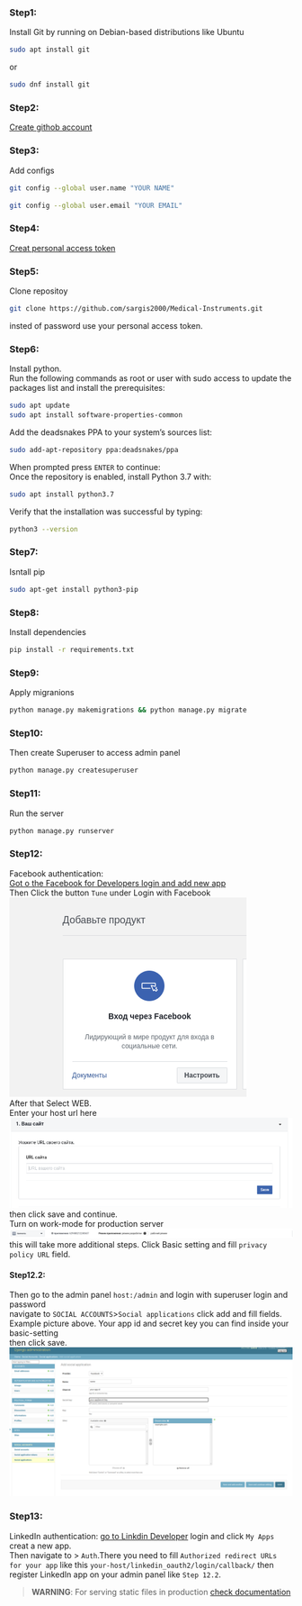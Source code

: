 ### Step1:  
Install Git by running  on Debian-based distributions like Ubuntu
```bash
sudo apt install git
```
 or
 ```bash
sudo dnf install git
```
### Step2:
[Create githob account](https://www.github.com)
### Step3:
Add configs 
``` bash
git config --global user.name "YOUR NAME"
```
``` bash
git config --global user.email "YOUR EMAIL"
```
### Step4:
[Creat personal access token](https://docs.github.com/en/authentication/keeping-your-account-and-data-secure/creating-a-personal-access-token)
### Step5:
Clone repositoy
``` bash
git clone https://github.com/sargis2000/Medical-Instruments.git
```
insted of password use your personal access token.
### Step6: 
Install python.\
Run the following commands as root or user with sudo access to update the packages list and install the prerequisites:
``` bash
sudo apt update
sudo apt install software-properties-common
```
Add the deadsnakes PPA to your system’s sources list:
``` bash
sudo add-apt-repository ppa:deadsnakes/ppa
```
When prompted press ```ENTER``` to continue:\
Once the repository is enabled, install Python 3.7 with:
``` bash
sudo apt install python3.7
```
Verify that the installation was successful by typing:
``` bash
python3 --version
```
### Step7:
Isntall pip
``` bash
sudo apt-get install python3-pip 
```

### Step8:
Install dependencies
``` bash
pip install -r requirements.txt
```

### Step9:
Apply migranions
``` bash
python manage.py makemigrations && python manage.py migrate
```
### Step10:
Then create Superuser to access admin panel
``` bash
python manage.py createsuperuser
```
### Step11:
Run the server 
``` bash
python manage.py runserver
```

### Step12:
Facebook authentication:\
[Got o the Facebook for Developers login and add new app](https://developers.facebook.com/apps)\
Then Click the button ```Tune``` under Login with Facebook\
![img1](Screenshot_normname_1.png)\
After that  Select WEB.\
Enter your  host url here\
![img2](img.png)\
then click save and continue.\
Turn on work-mode for production server\
![img3](Screenshotno.png)\
this will take more additional steps.
Click  Basic setting  and fill  ```privacy policy URL``` field.
#### Step12.2:
Then go to the admin panel ```host:/admin``` and login with superuser login and password\
navigate to ```SOCIAL ACCOUNTS```>```Social applications```  click add and 
fill fields. Example picture above. Your app id and secret key you can find inside your basic-setting\
then click save.\
![img4](img_1.png)
### Step13:
LinkedIn authentication:
[go to Linkdin Developer](https://developer.linkedin.com/) login and click ```My Apps``` creat a new app.\
Then navigate to > ```Auth```.There you need to fill ```Authorized redirect URLs for your app``` like this
```your-host/linkedin_oauth2/login/callback/``` then  register LinkedIn app  on your admin panel like ```Step 12.2```.


> **WARNING**: For serving static files in production [check documentation](https://docs.djangoproject.com/en/4.1/howto/static-files/deployment/) 


